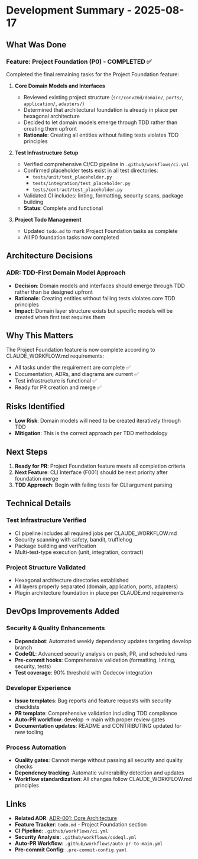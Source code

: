 # Development Summary - 2025-08-17

## What Was Done

### Feature: Project Foundation (P0) - COMPLETED ✅

Completed the final remaining tasks for the Project Foundation feature:

1. **Core Domain Models and Interfaces**
   - Reviewed existing project structure (`src/conv2md/domain/`, `ports/`, `application/`, `adapters/`)
   - Determined that architectural foundation is already in place per hexagonal architecture
   - Decided to let domain models emerge through TDD rather than creating them upfront
   - **Rationale**: Creating all entities without failing tests violates TDD principles

2. **Test Infrastructure Setup** 
   - Verified comprehensive CI/CD pipeline in `.github/workflows/ci.yml`
   - Confirmed placeholder tests exist in all test directories:
     - `tests/unit/test_placeholder.py`
     - `tests/integration/test_placeholder.py` 
     - `tests/contract/test_placeholder.py`
   - Validated CI includes: linting, formatting, security scans, package building
   - **Status**: Complete and functional

3. **Project Todo Management**
   - Updated `todo.md` to mark Project Foundation tasks as complete
   - All P0 foundation tasks now completed

## Architecture Decisions

### ADR: TDD-First Domain Model Approach
- **Decision**: Domain models and interfaces should emerge through TDD rather than be designed upfront
- **Rationale**: Creating entities without failing tests violates core TDD principles
- **Impact**: Domain layer structure exists but specific models will be created when first test requires them

## Why This Matters

The Project Foundation feature is now complete according to CLAUDE_WORKFLOW.md requirements:
- All tasks under the requirement are complete ✅
- Documentation, ADRs, and diagrams are current ✅  
- Test infrastructure is functional ✅
- Ready for PR creation and merge ✅

## Risks Identified

- **Low Risk**: Domain models will need to be created iteratively through TDD
- **Mitigation**: This is the correct approach per TDD methodology

## Next Steps

1. **Ready for PR**: Project Foundation feature meets all completion criteria
2. **Next Feature**: CLI Interface (F001) should be next priority after foundation merge
3. **TDD Approach**: Begin with failing tests for CLI argument parsing

## Technical Details

### Test Infrastructure Verified
- CI pipeline includes all required jobs per CLAUDE_WORKFLOW.md
- Security scanning with safety, bandit, trufflehog
- Package building and verification
- Multi-test-type execution (unit, integration, contract)

### Project Structure Validated
- Hexagonal architecture directories established
- All layers properly separated (domain, application, ports, adapters)
- Plugin architecture foundation in place per CLAUDE.md requirements

## DevOps Improvements Added

### Security & Quality Enhancements
- **Dependabot**: Automated weekly dependency updates targeting develop branch
- **CodeQL**: Advanced security analysis on push, PR, and scheduled runs
- **Pre-commit hooks**: Comprehensive validation (formatting, linting, security, tests)
- **Test coverage**: 90% threshold with Codecov integration

### Developer Experience
- **Issue templates**: Bug reports and feature requests with security checklists
- **PR template**: Comprehensive validation including TDD compliance
- **Auto-PR workflow**: develop → main with proper review gates
- **Documentation updates**: README and CONTRIBUTING updated for new tooling

### Process Automation
- **Quality gates**: Cannot merge without passing all security and quality checks
- **Dependency tracking**: Automatic vulnerability detection and updates
- **Workflow standardization**: All changes follow CLAUDE_WORKFLOW.md principles

## Links

- **Related ADR**: [ADR-001: Core Architecture](docs/decisions/ADR-001-core-architecture.md)
- **Feature Tracker**: `todo.md` - Project Foundation section
- **CI Pipeline**: `.github/workflows/ci.yml`
- **Security Analysis**: `.github/workflows/codeql.yml`
- **Auto-PR Workflow**: `.github/workflows/auto-pr-to-main.yml`
- **Pre-commit Config**: `.pre-commit-config.yaml`